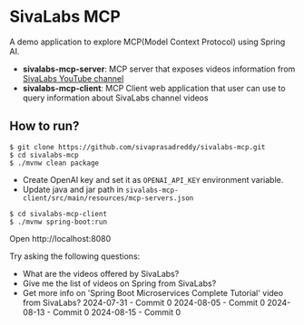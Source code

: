 # SivaLabs MCP
A demo application to explore MCP(Model Context Protocol) using Spring AI.

* **sivalabs-mcp-server**: MCP server that exposes videos information from [SivaLabs YouTube channel](https://www.youtube.com/sivalabs)
* **sivalabs-mcp-client**: MCP Client web application that user can use to query information about SivaLabs channel videos

## How to run?

```shell
$ git clone https://github.com/sivaprasadreddy/sivalabs-mcp.git
$ cd sivalabs-mcp
$ ./mvnw clean package
```

* Create OpenAI key and set it as `OPENAI_API_KEY` environment variable.
* Update java and jar path in `sivalabs-mcp-client/src/main/resources/mcp-servers.json`

```shell
$ cd sivalabs-mcp-client
$ ./mvnw spring-boot:run
```

Open http://localhost:8080

Try asking the following questions:

* What are the videos offered by SivaLabs?
* Give me the list of videos on Spring from SivaLabs?
* Get more info on 'Spring Boot Microservices Complete Tutorial' video from SivaLabs?
2024-07-31 - Commit 0
2024-08-05 - Commit 0
2024-08-13 - Commit 0
2024-08-15 - Commit 0
